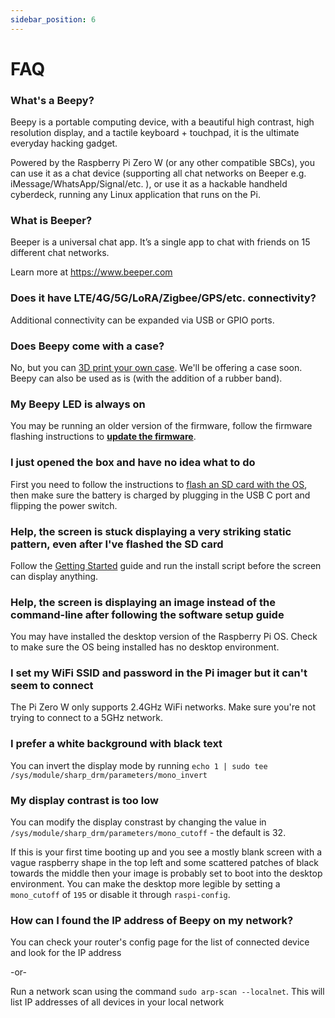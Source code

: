 ```yaml
---
sidebar_position: 6
---
```


# FAQ

### What's a Beepy?

Beepy is a portable computing device, with a beautiful high contrast, high resolution display, and a tactile keyboard + touchpad, it is the ultimate everyday hacking gadget.

Powered by the Raspberry Pi Zero W (or any other compatible SBCs), you can use it as a chat device (supporting all chat networks on Beeper e.g. iMessage/WhatsApp/Signal/etc. ), or use it as a hackable handheld cyberdeck, running any Linux application that runs on the Pi.

### What is Beeper?

Beeper is a universal chat app. It’s a single app to chat with friends on 15 different chat networks.

Learn more at https://www.beeper.com

### Does it have LTE/4G/5G/LoRA/Zigbee/GPS/etc. connectivity?

Additional connectivity can be expanded via USB or GPIO ports.

### Does Beepy come with a case?

No, but you can [3D print your own case](/docs/3D). We'll be offering a case soon. Beepy can also be used as is (with the addition of a rubber band).

### My Beepy LED is always on

You may be running an older version of the firmware, follow the firmware flashing instructions to [**update the firmware**](/docs/getting-started#software-setup).

### I just opened the box and have no idea what to do

First you need to follow the instructions to [flash an SD card with the OS](/docs/getting-started), then make sure the battery is charged by plugging in the USB C port and flipping the power switch. 

### Help, the screen is stuck displaying a very striking static pattern, even after I've flashed the SD card

Follow the [Getting Started](/docs/getting-started#software-setup) guide and run the install script before the screen can display anything.

### Help, the screen is displaying an image instead of the command-line after following the software setup guide

You may have installed the desktop version of the Raspberry Pi OS. Check to make sure the OS being installed has no desktop environment.

### I set my WiFi SSID and password in the Pi imager but it can't seem to connect

The Pi Zero W only supports 2.4GHz WiFi networks. Make sure you're not trying to connect to a 5GHz network.

### I prefer a white background with black text

You can invert the display mode by running `echo 1 | sudo tee /sys/module/sharp_drm/parameters/mono_invert`

### My display contrast is too low

You can modify the display constrast by changing the value in `/sys/module/sharp_drm/parameters/mono_cutoff` - the default is 32.

If this is your first time booting up and you see a mostly blank screen with a vague raspberry shape in the top left and some scattered patches of black towards the middle then your image is probably set to boot into the desktop environment. You can make the desktop more legible by setting a `mono_cutoff` of `195` or disable it through `raspi-config`.

### How can I found the IP address of Beepy on my network?

You can check your router's config page for the list of connected device and look for the IP address

-or-

Run a network scan using the command `sudo arp-scan --localnet`. This will list IP addresses of all devices in your local network
